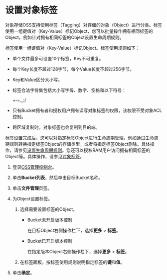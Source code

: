 # 设置对象标签

对象存储OSS支持使用标签（Tagging）对存储的对象（Object）进行分类。标签使用一组键值对（Key-Value）标记Object，您可以批量操作拥有相同标签的Object，例如针对拥有相同标签的Object设置生命周期规则。

标签使用一组键值对（Key-Value）标记Object。标签使用规则如下：

-   单个文件最多可设置10个标签，Key不可重复。
-   每个Key长度不超过128字节，每个Value长度不超过256字节。
-   Key和Value区分大小写。
-   标签合法字符集包括大小写字母、数字、空格和以下符号：

    +‑=.\_:/

-   只有Bucket拥有者和授权用户拥有读写对象标签的权限，该权限不受对象ACL控制。
-   跨区域复制时，对象标签也会复制到目的端。

标签设置完成后，您可以对指定标签Object进行生命周期管理，例如通过生命周期规则转换指定标签Object的存储类型，或者将指定标签Object删除。具体操作，请参见[设置生命周期规则](/intl.zh-CN/控制台用户指南/存储空间管理/基础设置/设置生命周期规则.md)。您还可以授权RAM用户访问拥有相同标签的Object等。具体操作，请参见[对象标签](/intl.zh-CN/开发指南/对象/文件（Object）/管理文件/对象标签.md)。

1.  登录[OSS管理控制台](https://oss.console.aliyun.com/)。

2.  单击**Bucket列表**，然后单击目标Bucket名称。

3.  单击**文件管理**页签。

4.  为Object设置标签。

    1.  选择需要设置标签的Object。

        -   Bucket未开启版本控制

            在目标Object右侧操作栏下，选择**更多** \> **标签**。

        -   Bucket已开启版本控制

            在指定版本Object右侧操作栏下，选择**更多** \> **标签**。

    2.  在标签面板，按标签使用规则说明指定标签的**键**和**值**。

5.  单击**确定**。


